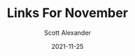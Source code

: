 ---
layout: podcast
title: "Links For November"
author: Scott Alexander
description: https://astralcodexten.substack.com/p/links-for-november
date: 2021-11-25
length: 4129446
duration: 1032
guid: links-for-november
---